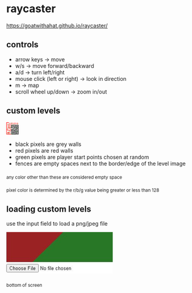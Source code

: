 # raycaster

https://goatwithahat.github.io/raycaster/

## controls

- arrow keys -> move
- w/s -> move forward/backward
- a/d -> turn left/right
- mouse click (left or right) -> look in direction
- m -> map
- scroll wheel up/down -> zoom in/out

## custom levels
![example level image](https://raw.githubusercontent.com/goatwithahat/raycaster/main/level.png)

- black pixels are grey walls
- red pixels are red walls
- green pixels are player start points chosen at random
- fences are empty spaces next to the border/edge of the level image

<sub>any color other than these are considered empty space</sub>

<sub>pixel color is determined by the r/b/g value being greater or less than 128</sub>

## loading custom levels

use the input field to load a png/jpeg file

![input field](https://raw.githubusercontent.com/goatwithahat/raycaster/main/input.jpg)

<sub>bottom of screen</sub>
